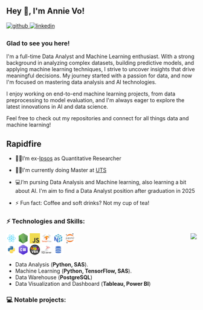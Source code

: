 ## Hey 👋, I'm Annie Vo!  
  

<a href="https://github.com/AnnieVo09" target="_blank">
<img src=https://img.shields.io/badge/github-%2324292e.svg?&style=for-the-badge&logo=github&logoColor=white alt=github style="margin-bottom: 5px;" />
</a>
<a href="[https://linkedin.com/in/https://www.linkedin.com/in/tuanhvo98/](https://www.linkedin.com/in/tuanhvo98/)" target="_blank">
<img src=https://img.shields.io/badge/linkedin-%231E77B5.svg?&style=for-the-badge&logo=linkedin&logoColor=white alt=linkedin style="margin-bottom: 5px;" />
</a>  
  



### Glad to see you here!  
I'm a full-time Data Analyst and Machine Learning enthusiast. With a strong background in analyzing complex datasets, building predictive models, and applying machine learning techniques, I strive to uncover insights that drive meaningful decisions. My journey started with a passion for data, and now I'm focused on mastering data analysis and AI technologies.

I enjoy working on end-to-end machine learning projects, from data preprocessing to model evaluation, and I'm always eager to explore the latest innovations in AI and data science. 

Feel free to check out my repositories and connect for all things data and machine learning!  
  

## Rapidfire  

- 👩‍🦳I’m ex-[Ipsos](https://www.ipsos.com/en-au) as Quantitative Researcher  
  

- 👩‍🎓I'm currently doing Master at [UTS](https://www.uts.edu.au/)  
  

-  💻I’m pursing Data Analysis and Machine learning, also learning a bit about AI. I'm aim to find a Data Analyst position after graduation in 2025  
  

- ⚡ Fun fact: Coffee and soft drinks? Not my cup of tea!  

### ⚡ Technologies and Skills:  

<a href="https://github.com/anuraghazra/github-readme-stats" target="_blank">
  <img align="right" src="https://github-readme-stats.vercel.app/api/top-langs/?username=AnnieVo09" />
</a>

<code><img height="27" src="https://raw.githubusercontent.com/github/explore/main/topics/react/react.png"></code>
<code><img height="27" src="https://raw.githubusercontent.com/github/explore/main/topics/nodejs/nodejs.png"></code>
<code><img height="27" src="https://raw.githubusercontent.com/github/explore/main/topics/javascript/javascript.png"></code>
<code><img height="27" src="https://raw.githubusercontent.com/github/explore/main/topics/tensorflow/tensorflow.png"></code>
<code><img height="27" src="https://raw.githubusercontent.com/github/explore/main/topics/numpy/numpy.png"></code>
<code><img height="27" src="https://raw.githubusercontent.com/github/explore/main/topics/jupyter-notebook/jupyter-notebook.png"></code><br>
<code><img height="27" src="https://raw.githubusercontent.com/github/explore/main/topics/python/python.png"></code>
<code><img height="27" src="https://raw.githubusercontent.com/github/explore/main/topics/csharp/csharp.png"></code>
<code><img height="27" src="https://raw.githubusercontent.com/github/explore/main/topics/vba/vba.png"></code>
<code><img height="27" src="https://raw.githubusercontent.com/github/explore/main/topics/sql-server/sql-server.png"></code>
<code><img height="27" src="https://raw.githubusercontent.com/github/explore/main/topics/sql/sql.png"></code>

- Data Analysis (**Python, SAS**).
- Machine Learning (**Python, TensorFlow, SAS**).
- Data Warehouse (**PostgreSQL**)
- Data Visualization and Dashboard (**Tableau, Power BI**)

### 💻 Notable projects:  

